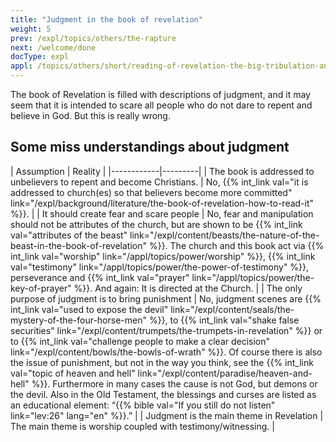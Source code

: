 ```yaml
---
title: "Judgment in the book of revelation"
weight: 5
prev: /expl/topics/others/the-rapture
next: /welcome/done
docType: expl
appl: /topics/others/short/reading-of-revelation-the-big-tribulation-and-the-rapture
---
```


The book of Revelation is filled with descriptions of judgment, and it may seem that it is intended to scare all people who do not dare to repent and believe in God. But this is really wrong.

## Some miss understandings about judgment

<a name="1ae8"></a>
| Assumption | Reality |
|------------|---------|
| The book is addressed to unbelievers to repent and become Christians. | No, {{% int_link val="it is addressed to church(es) so that believers become more committed" link="/expl/background/literature/the-book-of-revelation-how-to-read-it" %}}. |
| It should create fear and scare people | No, fear and manipulation should not be attributes of the church, but are shown to be {{% int_link val="attributes of the beast" link="/expl/content/beasts/the-nature-of-the-beast-in-the-book-of-revelation" %}}. The church and this book act via {{% int_link val="worship" link="/appl/topics/power/worship" %}}, {{% int_link val="testimony" link="/appl/topics/power/the-power-of-testimony" %}}, perseverance and {{% int_link val="prayer" link="/appl/topics/power/the-key-of-prayer" %}}. And again: It is directed at the Church. |
| The only purpose of judgment is to bring punishment | No, judgment scenes are {{% int_link val="used to expose the devil" link="/expl/content/seals/the-mystery-of-the-four-horse-men" %}}, to {{% int_link val="shake false securities" link="/expl/content/trumpets/the-trumpets-in-revelation" %}} or to {{% int_link val="challenge people to make a clear decision" link="/expl/content/bowls/the-bowls-of-wrath" %}}. Of course there is also the issue of punishment, but not in the way you think, see the {{% int_link val="topic of heaven and hell" link="/expl/content/paradise/heaven-and-hell" %}}. Furthermore in many cases the cause is not God, but demons or the devil. Also in the Old Testament, the blessings and curses are listed as an educational element: “{{% bible val="If you still do not listen" link="lev:26" lang="en" %}}.” |
| Judgment is the main theme in Revelation | The main theme is worship coupled with testimony/witnessing. |

